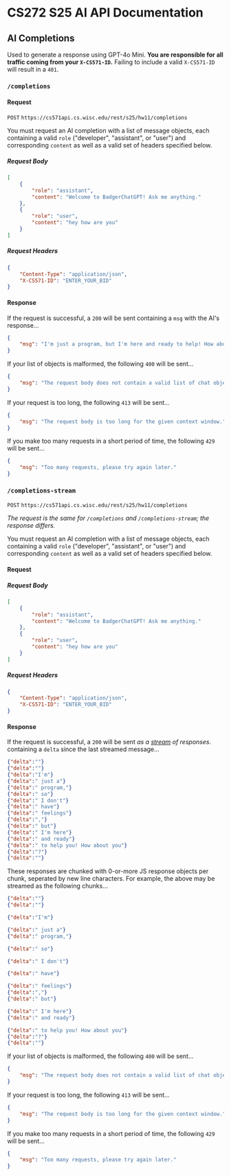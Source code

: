 # CS272 S25 AI API Documentation

## AI Completions

Used to generate a response using GPT-4o Mini. **You are responsible for all traffic coming from your `X-CS571-ID`.** Failing to include a valid `X-CS571-ID` will result in a `401`.

### `/completions` 

#### Request

`POST` `https://cs571api.cs.wisc.edu/rest/s25/hw11/completions`

You must request an AI completion with a list of message objects, each containing a valid `role` ("developer", "assistant", or "user") and corresponding `content` as well as a valid set of headers specified below.

##### Request Body
```json
[
    {
        "role": "assistant",
        "content": "Welcome to BadgerChatGPT! Ask me anything."
    },
    {
        "role": "user",
        "content": "hey how are you"
    }
]
```

##### Request Headers
```json
{
    "Content-Type": "application/json",
    "X-CS571-ID": "ENTER_YOUR_BID"
}
```

#### Response

If the request is successful, a `200` will be sent containing a `msg` with the AI's response...
```json
{
    "msg": "I'm just a program, but I'm here and ready to help! How about you? What’s on your mind?"
}
```

If your list of objects is malformed, the following `400` will be sent...

```json
{
    "msg": "The request body does not contain a valid list of chat objects."
}
```

If your request is too long, the following `413` will be sent...

```json
{
    "msg": "The request body is too long for the given context window."
}
```

If you make too many requests in a short period of time, the following `429` will be sent...

```json
{
    "msg": "Too many requests, please try again later."
}
```

### `/completions-stream` 

`POST` `https://cs571api.cs.wisc.edu/rest/s25/hw11/completions`


*The request is the same for `/completions` and `/completions-stream`; the response differs.*

You must request an AI completion with a list of message objects, each containing a valid `role` ("developer", "assistant", or "user") and corresponding `content` as well as a valid set of headers specified below.

#### Request

##### Request Body
```json
[
    {
        "role": "assistant",
        "content": "Welcome to BadgerChatGPT! Ask me anything."
    },
    {
        "role": "user",
        "content": "hey how are you"
    }
]
```

##### Request Headers
```json
{
    "Content-Type": "application/json",
    "X-CS571-ID": "ENTER_YOUR_BID"
}
```

#### Response

If the request is successful, a `200` will be sent *as a [stream](https://developer.mozilla.org/en-US/docs/Web/API/Streams_API) of responses*. containing a `delta` since the last streamed message...
```json
{"delta":""}
{"delta":""}
{"delta":"I'm"}
{"delta":" just a"}
{"delta":" program,"}
{"delta":" so"}
{"delta":" I don't"}
{"delta":" have"}
{"delta":" feelings"}
{"delta":","}
{"delta":" but"}
{"delta":" I'm here"}
{"delta":" and ready"}
{"delta":" to help you! How about you"}
{"delta":"?"}
{"delta":""}
```

These responses are chunked with 0-or-more JS response objects per chunk, seperated by new line characters. For example, the above may be streamed as the following chunks...

```json
{"delta":""}
{"delta":""}
```

```json
{"delta":"I'm"}
```

```json
{"delta":" just a"}
{"delta":" program,"}
```

```json
{"delta":" so"}
```

```json
{"delta":" I don't"}
```

```json
{"delta":" have"}
```

```json
{"delta":" feelings"}
{"delta":","}
{"delta":" but"}
```

```json
{"delta":" I'm here"}
{"delta":" and ready"}
```

```json
{"delta":" to help you! How about you"}
{"delta":"?"}
{"delta":""}
```

If your list of objects is malformed, the following `400` will be sent...

```json
{
    "msg": "The request body does not contain a valid list of chat objects."
}
```

If your request is too long, the following `413` will be sent...

```json
{
    "msg": "The request body is too long for the given context window."
}
```

If you make too many requests in a short period of time, the following `429` will be sent...

```json
{
    "msg": "Too many requests, please try again later."
}
```

